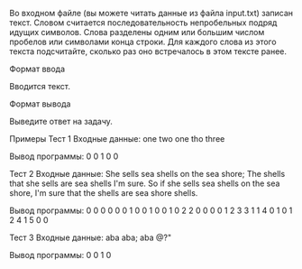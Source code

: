 Во входном файле (вы можете читать данные из файла input.txt) записан текст. Словом считается последовательность непробельных подряд идущих символов. Слова разделены одним или большим числом пробелов или символами конца строки. Для каждого слова из этого текста подсчитайте, сколько раз оно встречалось в этом тексте ранее.

Формат ввода

Вводится текст.

Формат вывода

Выведите ответ на задачу.

Примеры
Тест 1
Входные данные:
one two one tho three


Вывод программы:
0 0 1 0 0 



Тест 2
Входные данные:
She sells sea shells on the sea shore;
The shells that she sells are sea shells I'm sure.
So if she sells sea shells on the sea shore,
I'm sure that the shells are sea shore shells.


Вывод программы:
0 0 0 0 0 0 1 0 0 1 0 0 1 0 2 2 0 0 0 0 1 2 3 3 1 1 4 0 1 0 1 2 4 1 5 0 0 



Тест 3
Входные данные:
aba aba; aba @?"

Вывод программы:
0 0 1 0
